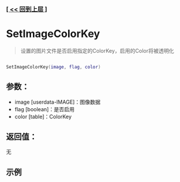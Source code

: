 ### [[ << 回到上层 ]](index.md)

# SetImageColorKey

> 设置的图片文件是否启用指定的ColorKey，启用的Color将被透明化

```lua

SetImageColorKey(image, flag, color)

```

## 参数：

+ image [userdata-IMAGE]：图像数据
+ flag [boolean]：是否启用
+ color [table]：ColorKey

## 返回值：

无

## 示例

```lua

```